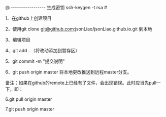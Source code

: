 @ ----------------- 生成密钥
 ssh-keygen -t rsa #


1、在github上创建项目

2、使用git clone git@github.com:jsonLiao/jsonLiao.github.io.git 到本地

3、编辑项目

4、git add . （将改动添加到暂存区）

5、git commit -m "提交说明"

6、git push origin master 将本地更改推送到远程master分支。

备注：如果在github的remote上已经有了文件，会出现错误。此时应当先pull一下，即：

6.git pull origin master

7.git push origin master